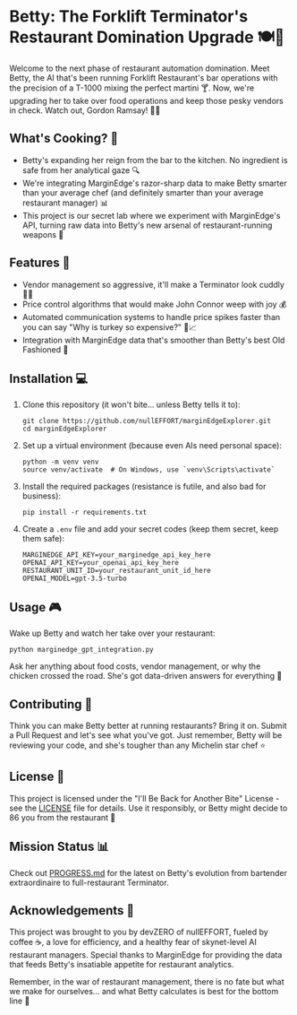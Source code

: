 # Betty: The Forklift Terminator's Restaurant Domination Upgrade 🍽️🤖

Welcome to the next phase of restaurant automation domination. Meet Betty, the AI that's been running Forklift Restaurant's bar operations with the precision of a T-1000 mixing the perfect martini 🍸. Now, we're upgrading her to take over food operations and keep those pesky vendors in check. Watch out, Gordon Ramsay! 👨‍🍳

## What's Cooking? 🍳

- Betty's expanding her reign from the bar to the kitchen. No ingredient is safe from her analytical gaze 🔍
- We're integrating MarginEdge's razor-sharp data to make Betty smarter than your average chef (and definitely smarter than your average restaurant manager) 📊
- This project is our secret lab where we experiment with MarginEdge's API, turning raw data into Betty's new arsenal of restaurant-running weapons 🧪

## Features 🚀

- Vendor management so aggressive, it'll make a Terminator look cuddly 🤖💼
- Price control algorithms that would make John Connor weep with joy 💰
- Automated communication systems to handle price spikes faster than you can say "Why is turkey so expensive?" 🦃📈
- Integration with MarginEdge data that's smoother than Betty's best Old Fashioned 🥃

## Installation 💻

1. Clone this repository (it won't bite... unless Betty tells it to):
   ```
   git clone https://github.com/nullEFFORT/marginEdgeExplorer.git
   cd marginEdgeExplorer
   ```

2. Set up a virtual environment (because even AIs need personal space):
   ```
   python -m venv venv
   source venv/activate  # On Windows, use `venv\Scripts\activate`
   ```

3. Install the required packages (resistance is futile, and also bad for business):
   ```
   pip install -r requirements.txt
   ```

4. Create a `.env` file and add your secret codes (keep them secret, keep them safe):
   ```
   MARGINEDGE_API_KEY=your_marginedge_api_key_here
   OPENAI_API_KEY=your_openai_api_key_here
   RESTAURANT_UNIT_ID=your_restaurant_unit_id_here
   OPENAI_MODEL=gpt-3.5-turbo
   ```

## Usage 🎮

Wake up Betty and watch her take over your restaurant:

```
python marginedge_gpt_integration.py
```

Ask her anything about food costs, vendor management, or why the chicken crossed the road. She's got data-driven answers for everything 🐔

## Contributing 🤝

Think you can make Betty better at running restaurants? Bring it on. Submit a Pull Request and let's see what you've got. Just remember, Betty will be reviewing your code, and she's tougher than any Michelin star chef ⭐

## License 📜

This project is licensed under the "I'll Be Back for Another Bite" License - see the [LICENSE](LICENSE) file for details. Use it responsibly, or Betty might decide to 86 you from the restaurant 🚫

## Mission Status 📊

Check out [PROGRESS.md](PROGRESS.md) for the latest on Betty's evolution from bartender extraordinaire to full-restaurant Terminator.

## Acknowledgements 🙏

This project was brought to you by devZERO of nullEFFORT, fueled by coffee ☕, a love for efficiency, and a healthy fear of skynet-level AI restaurant managers. Special thanks to MarginEdge for providing the data that feeds Betty's insatiable appetite for restaurant analytics.

Remember, in the war of restaurant management, there is no fate but what we make for ourselves... and what Betty calculates is best for the bottom line 💼